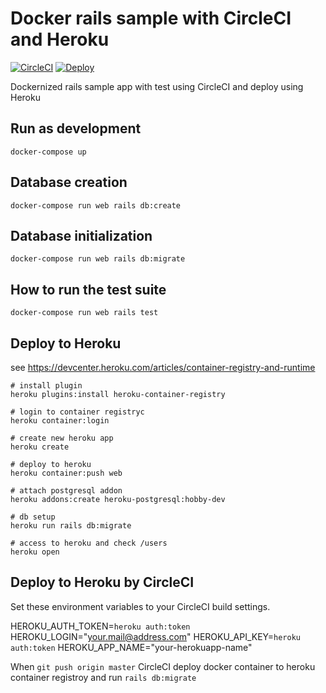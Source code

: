 # Docker rails sample with CircleCI and Heroku
[![CircleCI](https://circleci.com/gh/Kesin11/docker_rails_sample/tree/master.svg?style=svg)](https://circleci.com/gh/Kesin11/docker_rails_sample/tree/master)
[![Deploy](https://www.herokucdn.com/deploy/button.svg)](https://heroku.com/deploy?template=https://github.com/Kesin11/docker_rails_sample)

Dockernized rails sample app with test using CircleCI and deploy using Heroku

## Run as development

```
docker-compose up
```

## Database creation

```
docker-compose run web rails db:create
```

## Database initialization

```
docker-compose run web rails db:migrate
```

## How to run the test suite

```
docker-compose run web rails test
```

## Deploy to Heroku
see https://devcenter.heroku.com/articles/container-registry-and-runtime

```
# install plugin
heroku plugins:install heroku-container-registry

# login to container registryc
heroku container:login

# create new heroku app
heroku create

# deploy to heroku
heroku container:push web

# attach postgresql addon
heroku addons:create heroku-postgresql:hobby-dev

# db setup
heroku run rails db:migrate

# access to heroku and check /users
heroku open
```

## Deploy to Heroku by CircleCI
Set these environment variables to your CircleCI build settings.

HEROKU_AUTH_TOKEN=`heroku auth:token`
HEROKU_LOGIN="your.mail@address.com"
HEROKU_API_KEY=`heroku auth:token`
HEROKU_APP_NAME="your-herokuapp-name"

When `git push origin master` CircleCI deploy docker container to heroku container registroy and run `rails db:migrate`
